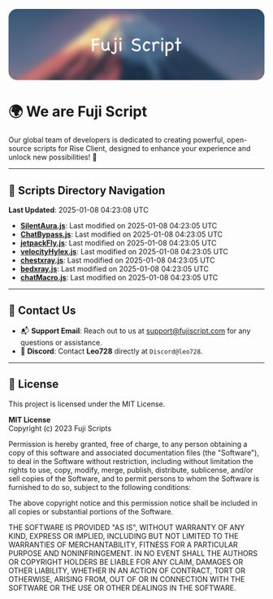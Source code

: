 ![Banner](.github/b.webp)

# 🌍 **We are Fuji Script**

Our global team of developers is dedicated to creating powerful, open-source scripts for Rise Client, designed to enhance your experience and unlock new possibilities! 🌟

---
<!-- SCRIPTS_NAVIGATION_START -->
## 📂 **Scripts Directory Navigation**

**Last Updated**: 2025-01-08 04:23:08 UTC

- **[SilentAura.js](scripts/SilentAura.js)**: Last modified on 2025-01-08 04:23:05 UTC
- **[ChatBypass.js](scripts/ChatBypass.js)**: Last modified on 2025-01-08 04:23:05 UTC
- **[jetpackFly.js](scripts/jetpackFly.js)**: Last modified on 2025-01-08 04:23:05 UTC
- **[velocityHylex.js](scripts/velocityHylex.js)**: Last modified on 2025-01-08 04:23:05 UTC
- **[chestxray.js](scripts/chestxray.js)**: Last modified on 2025-01-08 04:23:05 UTC
- **[bedxray.js](scripts/bedxray.js)**: Last modified on 2025-01-08 04:23:05 UTC
- **[chatMacro.js](scripts/chatMacro.js)**: Last modified on 2025-01-08 04:23:05 UTC

<!-- SCRIPTS_NAVIGATION_END -->

---

## 💬 **Contact Us**  
- 📬 **Support Email**: Reach out to us at [support@fujiscript.com](mailto:support@fujiscript.com) for any questions or assistance.  
- 💬 **Discord**: Contact **Leo728** directly at `Discord@leo728`.

---

## 📜 **License**

This project is licensed under the MIT License.  

**MIT License**  
Copyright (c) 2023 Fuji Scripts  

Permission is hereby granted, free of charge, to any person obtaining a copy of this software and associated documentation files (the "Software"), to deal in the Software without restriction, including without limitation the rights to use, copy, modify, merge, publish, distribute, sublicense, and/or sell copies of the Software, and to permit persons to whom the Software is furnished to do so, subject to the following conditions:  

The above copyright notice and this permission notice shall be included in all copies or substantial portions of the Software.  

THE SOFTWARE IS PROVIDED "AS IS", WITHOUT WARRANTY OF ANY KIND, EXPRESS OR IMPLIED, INCLUDING BUT NOT LIMITED TO THE WARRANTIES OF MERCHANTABILITY, FITNESS FOR A PARTICULAR PURPOSE AND NONINFRINGEMENT. IN NO EVENT SHALL THE AUTHORS OR COPYRIGHT HOLDERS BE LIABLE FOR ANY CLAIM, DAMAGES OR OTHER LIABILITY, WHETHER IN AN ACTION OF CONTRACT, TORT OR OTHERWISE, ARISING FROM, OUT OF OR IN CONNECTION WITH THE SOFTWARE OR THE USE OR OTHER DEALINGS IN THE SOFTWARE.  
